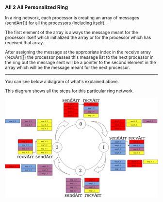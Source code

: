### All 2 All Personalized Ring

In a ring network, each processor is creating an array of messages (sendArr[]) for all the processors (including itself).

The first element of the array is always the message meant for the processor itself which initialized the array or for the processor which has received that array.

After assigning the message at the appropriate index in the receive array (recvArr[]) the processor passes this message list to the next processor in the ring but the message sent will be a pointer to the second element in the array which will be the message meant for the next processor.

--- 

You can see below a diagram of what's explained above.

This diagram shows all the steps for this particular ring network.


![all to all personalized ring](https://github.com/andreyuhai/parallel-programming/blob/master/all-to-all-personalized-ring/diagram.png)
